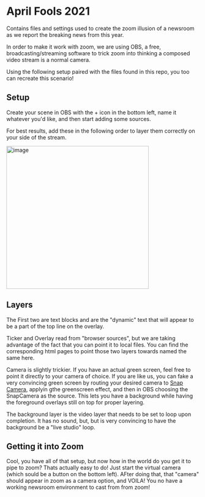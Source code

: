 # April Fools 2021

Contains files and settings used to create the zoom illusion of a newsroom as we report the breaking news from this year.

In order to make it work with zoom, we are using OBS, a free, broadcasting/streaming software to trick zoom into thinking a composed video stream is a normal camera.

Using the following setup paired with the files found in this repo, you too can recreate this scenario!

## Setup

Create your scene in OBS with the + icon in the bottom left, name it whatever you'd like, and then start adding some sources.

For best results, add these in the following order to layer them correctly on your side of the stream.

<img width="372" alt="image" src="https://user-images.githubusercontent.com/1761533/113092577-1ac8dc00-91a3-11eb-9e61-c1a37d309cb1.png">

## Layers

The First two are text blocks and are the "dynamic" text that will appear to be a part of the top line on the overlay.

Ticker and Overlay read from "browser sources", but we are taking advantage of the fact that you can point it to local files. You can find the corresponding html pages to point those two layers towards named the same here.

Camera is slightly trickier. If you have an actual green screen, feel free to point it directly to your camera of choice. If you are like us, you can fake a very convincing green screen by routing your desired camera to [Snap Camera](https://snapcamera.snapchat.com), applyin gthe greenscreen effect, and then in OBS choosing the SnapCamera as the source. This lets you have a background while having the foreground overlays still on top for proper layering.

The background layer is the video layer that needs to be set to loop upon completion. It has no sound, but, but is very convincing to have the background be a "live studio" loop.

## Getting it into Zoom

Cool, you have all of that setup, but now how in the world do you get it to pipe to zoom?
Thats actually easy to do! Just start the virtual camera (which sould be a button on the bottom left). AFter doing that, that "camera" should appear in zoom as a camera option, and VOILA! You no have a working newsroom environment to cast from from zoom!
